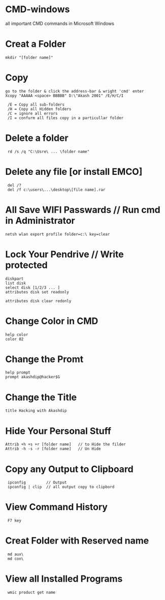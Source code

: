 # CMD-windows
all important CMD commands in Microsoft Windows

# Creat a Folder
    mkdir "[folder name]"

# Copy
    go to the folder & click the address-bar & wright 'cmd' enter
    Xcopy "AAAAA <space> BBBBB" D:\"Akash 2001" /E/H/C/I 
     
     /E = Copy all sub-folders
     /H = Copy all Hidden folders
     /C = ignore all errors
     /I = confurm all files copy in a particullar folder
     
# Delete a folder
     rd /s /q "C:\Usre\ ... \folder name"
     
# Delete any file [or install EMCO]
     del /?
     del /f c:\users\...\desktop\[file name].rar
    

# All Save WIFI Passwards // Run cmd in Administrator
    netsh wlan export profile folder=c:\ key=clear
    
# Lock Your Pendrive // Write protected
    diskpart
    list disk
    select disk [1/2/3 ... ]
    attributes disk set readonly
    
    attributes disk clear redonly
    
# Change Color in CMD
    help color
    color 02

# Change the Promt
    help prompt
    prompt akashdip@hacker$G
    
# Change the Title
    title Hacking with Akashdip
    
# Hide Your Personal Stuff
    Attrib +h +s +r [folder name]   // to Hide the filder
    Attrib -h -s -r [folder name]   // Un Hide

# Copy any Output to Clipboard
     ipconfig         // Output
     ipconfig | clip  // all output copy to clipbord
     
# View Command History
     F7 key
     
# Creat Folder with Reserved name
     md aux\
     md con\
     
# View all Installed Programs
     wmic product get name
     
